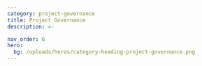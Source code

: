 ```yaml
---
category: project-governance
title: Project Governance
description: >-

nav_order: 6
hero:
  bg: /uploads/heros/category-heading-project-governance.png
---
```

